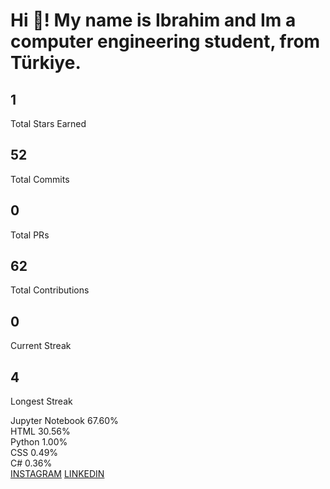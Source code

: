 <!DOCTYPE html>
<html lang="en">
<head>
    <meta charset="UTF-8">
    <meta name="viewport" content="width=device-width, initial-scale=1.0">
    <title>GitHub Profile</title>
</head>
<body>
    <div class="container">
        <div class="profile-header">
            <h1>Hi 👋! My name is Ibrahim and Im a computer engineering student, from Türkiye.</h1>
        </div>
        <div class="stats">
            <div class="stat">
                <h2>1</h2>
                <p>Total Stars Earned</p>
            </div>
            <div class="stat">
                <h2>52</h2>
                <p>Total Commits</p>
            </div>
            <div class="stat">
                <h2>0</h2>
                <p>Total PRs</p>
            </div>
            <div class="stat">
                <h2>62</h2>
                <p>Total Contributions</p>
            </div>
            <div class="stat">
                <h2>0</h2>
                <p>Current Streak</p>
            </div>
            <div class="stat">
                <h2>4</h2>
                <p>Longest Streak</p>
            </div>
        </div>
        <div class="languages">
            <div class="language">
                <div class="label">Jupyter Notebook 67.60%</div>
                <div class="bar" style="width: 67.60%;"></div>
            </div>
            <div class="language">
                <div class="label">HTML 30.56%</div>
                <div class="bar" style="width: 30.56%; background-color: #e34c26;"></div>
            </div>
            <div class="language">
                <div class="label">Python 1.00%</div>
                <div class="bar" style="width: 1.00%; background-color: #3572A5;"></div>
            </div>
            <div class="language">
                <div class="label">CSS 0.49%</div>
                <div class="bar" style="width: 0.49%; background-color: #563d7c;"></div>
            </div>
            <div class="language">
                <div class="label">C# 0.36%</div>
                <div class="bar" style="width: 0.36%; background-color: #178600;"></div>
            </div>
        </div>
        <div class="social-links">
            <a href="https://www.instagram.com/ibrhmgldmr/">INSTAGRAM</a>
            <a href="https://www.linkedin.com/in/ibrhmgldmr/">LINKEDIN</a>
        </div>
    </div>
</body>
</html>
